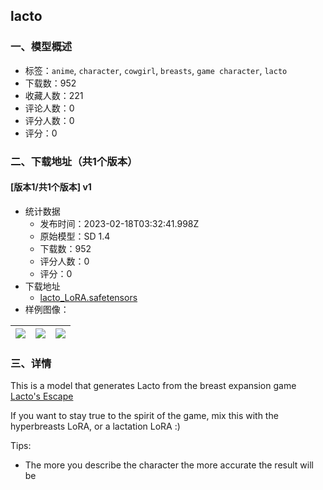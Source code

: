 ## lacto
### 一、模型概述

- 标签：`anime`, `character`, `cowgirl`, `breasts`, `game character`, `lacto`
- 下载数：952
- 收藏人数：221
- 评论人数：0
- 评分人数：0
- 评分：0

### 二、下载地址（共1个版本）

#### [版本1/共1个版本] v1

- 统计数据
  - 发布时间：2023-02-18T03:32:41.998Z
  - 原始模型：SD 1.4
  - 下载数：952
  - 评分人数：0
  - 评分：0
- 下载地址
  - [lacto_LoRA.safetensors](https://civitai.com/api/download/models/11959)
- 样例图像：

| <img src="https://image.civitai.com/xG1nkqKTMzGDvpLrqFT7WA/b88db4d7-a399-4fd9-bad6-05687ad32600/width=450/114334.jpeg" /> | <img src="https://image.civitai.com/xG1nkqKTMzGDvpLrqFT7WA/b8773e54-c782-4abf-cc5a-a9c613f6e600/width=450/114336.jpeg" /> | <img src="https://image.civitai.com/xG1nkqKTMzGDvpLrqFT7WA/77aada55-6e6e-49a3-a9a7-3ce09c2ab900/width=450/114335.jpeg" /> |
| ---- | ---- | ---- |


### 三、详情
<p>This is a model that generates Lacto from the breast expansion game <a target="_blank" rel="ugc" href="https://preggopixels.itch.io/lacto-escape-expanded">Lacto's Escape</a></p><p></p><p>If you want to stay true to the spirit of the game, mix this with the hyperbreasts LoRA, or a lactation LoRA :)</p><p></p><p>Tips:</p><ul><li><p>The more you describe the character the more accurate the result will be</p></li></ul>